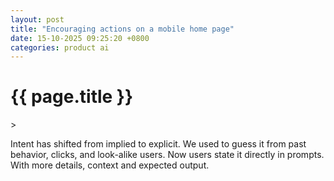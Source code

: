 ```yaml
---
layout: post
title: "Encouraging actions on a mobile home page"
date: 15-10-2025 09:25:20 +0800
categories: product ai
---
```


<h1>{{ page.title }}</h1>>

Intent has shifted from implied to explicit. We used to guess it from past behavior, clicks, and look-alike users. Now users state it directly in prompts. With more details, context and expected output.
